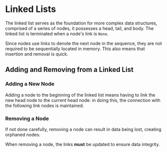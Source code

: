 # Linked Lists

The linked list serves as the foundation for more complex data structures, comprised of a series of nodes, it possesses a head, tail, and body. The linked list is terminated when a node's link is `None`.

Since nodes use links to denote the next node in the sequence, they are not required to be sequentially located in memory. This also means that insertion and removal is quick.

## Adding and Removing from a Linked List

### Adding a New Node

Adding a node to the beginning of the linked list means having to link the new head node to the current head node: in doing this, the connection with the following link nodes is maintained.

### Removing a Node

If not done carefully, removing a node can result in data being lost, creating orphaned nodes.

When removing a node, the links __must__ be updated to ensure data integrity.